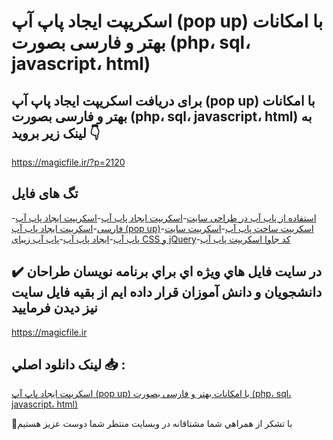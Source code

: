 # اسکریپت ایجاد پاپ آپ (pop up) با امکانات بهتر و فارسی بصورت (php، sql، javascript، html)

## برای دریافت اسکریپت ایجاد پاپ آپ (pop up) با امکانات بهتر و فارسی بصورت (php، sql، javascript، html) به لینک زیر بروید 👇

https://magicfile.ir/?p=2120

## تگ های فایل

-[استفاده از پاپ آپ در طراحی سایت](https://magicfile.ir/product/%d8%a7%d8%b3%da%a9%d8%b1%db%8c%d9%be%d8%aa-%d8%a7%db%8c%d8%ac%d8%a7%d8%af-%d9%be%d8%a7%d9%be-%d8%a2%d9%be-pop-up/)-[اسکریپت ایجاد پاپ آپ](https://magicfile.ir/product/%d8%a7%d8%b3%da%a9%d8%b1%db%8c%d9%be%d8%aa-%d8%a7%db%8c%d8%ac%d8%a7%d8%af-%d9%be%d8%a7%d9%be-%d8%a2%d9%be-pop-up/)-[اسکریپت ایجاد پاپ آپ فارسی](https://magicfile.ir/product/%d8%a7%d8%b3%da%a9%d8%b1%db%8c%d9%be%d8%aa-%d8%a7%db%8c%d8%ac%d8%a7%d8%af-%d9%be%d8%a7%d9%be-%d8%a2%d9%be-pop-up/)-[اسکریپت ایجاد پاپ آپ (pop up)](https://magicfile.ir/product/%d8%a7%d8%b3%da%a9%d8%b1%db%8c%d9%be%d8%aa-%d8%a7%db%8c%d8%ac%d8%a7%d8%af-%d9%be%d8%a7%d9%be-%d8%a2%d9%be-pop-up/)-[اسکریپت ساخت پاپ آپ](https://magicfile.ir/product/%d8%a7%d8%b3%da%a9%d8%b1%db%8c%d9%be%d8%aa-%d8%a7%db%8c%d8%ac%d8%a7%d8%af-%d9%be%d8%a7%d9%be-%d8%a2%d9%be-pop-up/)-[اسکریپت سایت پاپ آپ](https://magicfile.ir/product/%d8%a7%d8%b3%da%a9%d8%b1%db%8c%d9%be%d8%aa-%d8%a7%db%8c%d8%ac%d8%a7%d8%af-%d9%be%d8%a7%d9%be-%d8%a2%d9%be-pop-up/)-[ایجاد پاپ آپ](https://magicfile.ir/product/%d8%a7%d8%b3%da%a9%d8%b1%db%8c%d9%be%d8%aa-%d8%a7%db%8c%d8%ac%d8%a7%d8%af-%d9%be%d8%a7%d9%be-%d8%a2%d9%be-pop-up/)-[پاپ آپ زیبای CSS و jQuery](https://magicfile.ir/product/%d8%a7%d8%b3%da%a9%d8%b1%db%8c%d9%be%d8%aa-%d8%a7%db%8c%d8%ac%d8%a7%d8%af-%d9%be%d8%a7%d9%be-%d8%a2%d9%be-pop-up/)-[کد جاوا اسکریپت پاپ آپ](https://magicfile.ir/product/%d8%a7%d8%b3%da%a9%d8%b1%db%8c%d9%be%d8%aa-%d8%a7%db%8c%d8%ac%d8%a7%d8%af-%d9%be%d8%a7%d9%be-%d8%a2%d9%be-pop-up/)

## ✔️ در سايت فايل هاي ويژه اي براي برنامه نويسان طراحان دانشجويان و دانش آموزان قرار داده ايم از بقيه فايل سايت نيز ديدن فرماييد

https://magicfile.ir


## لينک دانلود اصلي 📥 :

[اسکریپت ایجاد پاپ آپ (pop up) با امکانات بهتر و فارسی بصورت (php، sql، javascript، html)](https://magicfile.ir/product/%d8%a7%d8%b3%da%a9%d8%b1%db%8c%d9%be%d8%aa-%d8%a7%db%8c%d8%ac%d8%a7%d8%af-%d9%be%d8%a7%d9%be-%d8%a2%d9%be-pop-up/) 


🙏با تشکر از همراهي شما مشتاقانه در وبسایت منتظر شما دوست عزیز هستیم

